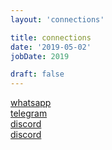 ```yaml
---
layout: 'connections'

title: connections
date: '2019-05-02'
jobDate: 2019

draft: false
---
```



<div class="connection-list">
  <div>
    <a class="listing-item " href="/whatsapp">
      <div 
        class="connection-icon whatsapp-icon"></div>
      <div class="connection-text">
        whatsapp
      </div>
    </a>
  </div>
  <div>
    <a class="listing-item " href="/telegram">
      <div 
        class="connection-icon telegram-icon"></div>
      <div class="connection-text">
        telegram
      </div>
    </a>
  </div>

  <div>
    <a class="listing-item " href="/discord">
      <div 
        class="connection-icon discord-icon" ></div>
      <div class="connection-text">
        discord
      </div>
    </a>
  </div>

  <div>
    <a class="listing-item " href="/skype">
      <div 
        class="connection-icon skype-icon" ></div>
      <div class="connection-text">
        discord
      </div>
    </a>
  </div>

</div>

